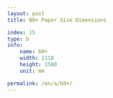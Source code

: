 ```yaml
---
layout: post
title: B0+ Paper Size Dimensions

index: 15
type: b
info:
    name: b0+
    width: 1118
    height: 1580
    unit: mm

permalink: /en/a/b0+/
---
```



